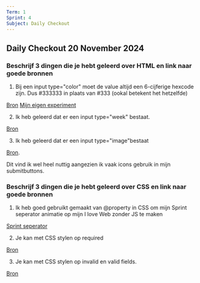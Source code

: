 ```yaml
---
Term: 1  
Sprint: 4  
Subject: Daily Checkout  
---
```


## Daily Checkout 20 November 2024

### Beschrijf 3 dingen die je hebt geleerd over HTML en link naar goede bronnen
1. Bij een input type="color" moet de value altijd een 6-cijferige hexcode zijn. Dus #333333 in plaats van #333 (ookal betekent het hetzelfde)

[Bron](https://developer.mozilla.org/en-US/docs/Web/HTML/Element/input/color)
[Mijn eigen experiment](https://codepen.io/Dylan-HvA/pen/poMXKQQ)

2. Ik heb geleerd dat er een input type="week" bestaat. 

[Bron](https://developer.mozilla.org/en-US/docs/Web/HTML/Element/input/week)

3. Ik heb geleerd dat er een input type="image"bestaat 

[Bron](https://developer.mozilla.org/en-US/docs/Web/HTML/Element/input/image). 

Dit vind ik wel heel nuttig aangezien ik vaak icons gebruik in mijn submitbuttons.

### Beschrijf 3 dingen die je hebt geleerd over CSS en link naar goede bronnen
1. Ik heb goed gebruikt gemaakt van @property in CSS om mijn Sprint seperator animatie op mijn I love Web zonder JS te maken 

[Sprint seperator](https://i-love-web-9kp8.onrender.com/#s4)

2. Je kan met CSS stylen op required

[Bron](https://developer.mozilla.org/en-US/docs/Web/HTML/Attributes/required)

3. Je kan met CSS stylen op invalid en valid fields.

[Bron](https://developer.mozilla.org/en-US/docs/Web/CSS/:invalid)